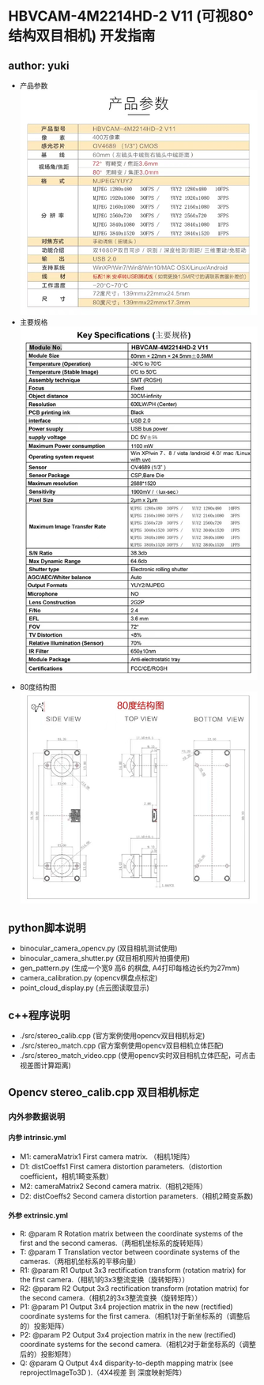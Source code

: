 # HBVCAM-4M2214HD-2 V11 (可视80°结构双目相机) 开发指南
## author: yuki
- 产品参数
![产品参数](/doc//HBVCAM-4M2214HD-2V11/%E4%BA%A7%E5%93%81%E5%8F%82%E6%95%B0.jpg)
- 主要规格
![主要规格](/doc/HBVCAM-4M2214HD-2V11//%E4%B8%BB%E8%A6%81%E8%A7%84%E6%A0%BC.jpg)
- 80度结构图
![80度结构图](/doc/HBVCAM-4M2214HD-2V11/80%E5%BA%A6%E7%BB%93%E6%9E%84%E5%8F%82%E6%95%B0.jpg)

## python脚本说明
- binocular_camera_opencv.py (双目相机测试使用)
- binocular_camera_shutter.py (双目相机照片拍摄使用)
- gen_pattern.py (生成一个宽9 高6 的棋盘, A4打印每格边长约为27mm)
- camera_calibration.py (opencv棋盘点标定)
- point_cloud_display.py (点云图读取显示)

## c++程序说明
- ./src/stereo_calib.cpp (官方案例使用opencv双目相机标定)
- ./src/stereo_match.cpp (官方案例使用opencv双目相机立体匹配)
- ./src/stereo_match_video.cpp (使用opencv实时双目相机立体匹配，可点击视差图计算距离)

## Opencv stereo_calib.cpp 双目相机标定
### 内外参数据说明
#### 内参 intrinsic.yml

- M1: cameraMatrix1 First camera matrix. （相机1矩阵）
- D1: distCoeffs1 First camera distortion parameters.（distortion coefficient，相机1畸变系数）
- M2: cameraMatrix2 Second camera matrix.（相机2矩阵）
- D2: distCoeffs2 Second camera distortion parameters.（相机2畸变系数)

#### 外参 extrinsic.yml

- R:  @param R Rotation matrix between the coordinate systems of the first and the second cameras.（两相机坐标系的旋转矩阵）
- T:  @param T Translation vector between coordinate systems of the cameras.（两相机坐标系的平移向量）
- R1: @param R1 Output 3x3 rectification transform (rotation matrix) for the first camera.（相机1的3x3整流变换（旋转矩阵））
- R2: @param R2 Output 3x3 rectification transform (rotation matrix) for the second camera.（相机2的3x3整流变换（旋转矩阵））
- P1: @param P1 Output 3x4 projection matrix in the new (rectified) coordinate systems for the first camera.（相机1对于新坐标系的（调整后的）投影矩阵）
- P2: @param P2 Output 3x4 projection matrix in the new (rectified) coordinate systems for the second camera.（相机2对于新坐标系的（调整后的）投影矩阵）
- Q:  @param Q Output 4x4 disparity-to-depth mapping matrix (see reprojectImageTo3D ).（4X4视差 到 深度映射矩阵）